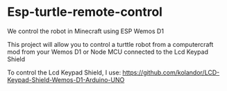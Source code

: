 # Esp-turtle-remote-control

We control the robot in Minecraft using ESP Wemos D1

This project will allow you to control a turttle robot from a computercraft mod from your Wemos D1 or Node MCU connected to the Lcd Keypad Shield

To control the Lcd Keypad Shield, I use:
https://github.com/kolandor/LCD-Keypad-Shield-Wemos-D1-Arduino-UNO
